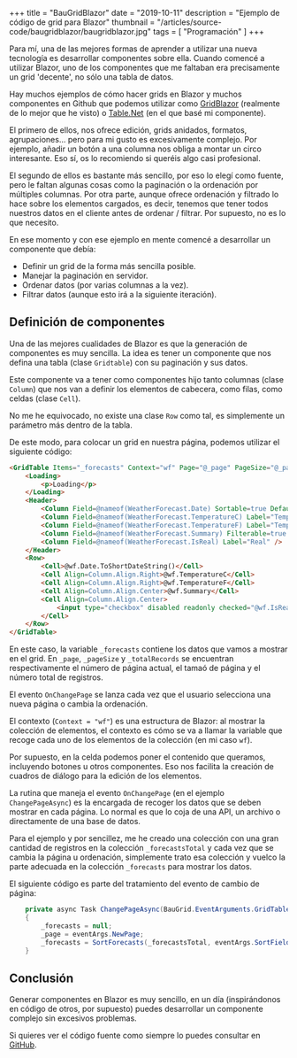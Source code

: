 +++
title = "BauGridBlazor"
date = "2019-10-11"
description = "Ejemplo de código de grid para Blazor"
thumbnail = "/articles/source-code/baugridblazor/baugridblazor.jpg"
tags = [ "Programación" ]
+++

Para mí, una de las mejores formas de aprender a utilizar una nueva tecnología es desarrollar componentes sobre
ella. Cuando comencé a utilizar Blazor, uno de los componentes que me faltaban era precisamente un grid 'decente',
no sólo una tabla de datos.
	
Hay muchos ejemplos de cómo hacer grids en Blazor y muchos componentes en Github que podemos utilizar como
[GridBlazor](https://github.com/gustavnavar/Grid.Blazor) (realmente de lo mejor
que he visto) o [Table.Net](https://github.com/pablofrommars/TableNet) (en el que
basé mi componente).
	
El primero de ellos, nos ofrece edición, grids anidados, formatos, agrupaciones... pero para mi gusto es excesivamente
complejo. Por ejemplo, añadir un botón a una columna nos obliga a montar un circo interesante. Eso sí, os lo recomiendo
si queréis algo casi profesional.
	
El segundo de ellos es bastante más sencillo, por eso lo elegí como fuente, pero le faltan algunas cosas como la paginación
o la ordenación por múltiples columnas. Por otra parte, aunque ofrece ordenación y filtrado lo hace sobre los elementos cargados, 
es decir, tenemos que tener todos nuestros datos en el cliente antes de ordenar / filtrar. Por supuesto, no es lo que necesito.
	
En ese momento y con ese ejemplo en mente comencé a desarrollar un componente que debía:

* Definir un grid de la forma más sencilla posible.
* Manejar la paginación en servidor.
* Ordenar datos (por varias columnas a la vez).
* Filtrar datos (aunque esto irá a la siguiente iteración).

## Definición de componentes

Una de las mejores cualidades de Blazor es que la generación de componentes es muy sencilla. La idea es tener un
componente que nos defina una tabla (clase `Gridtable`) con su paginación y sus datos.
	
Este componente va a tener como componentes hijo tanto columnas (clase `Column`) que nos van a definir los
elementos de cabecera, como filas, como celdas (clase `Cell`).
	
No me he equivocado, no existe una clase `Row` como tal, es simplemente un parámetro más dentro de la tabla.

De este modo, para colocar un grid en nuestra página, podemos utilizar el siguiente código:

```html
<GridTable Items="_forecasts" Context="wf" Page="@_page" PageSize="@_pageSize" TotalRecords="@_totalRecords" OnChangePage="ChangePageAsync">
	<Loading>
		<p>Loading</p> 
	</Loading>
	<Header>
		<Column Field=@nameof(WeatherForecast.Date) Sortable=true DefaultSort=Column.SortMode.Ascending />
		<Column Field=@nameof(WeatherForecast.TemperatureC) Label="Temp. (C)" Sortable=true />
		<Column Field=@nameof(WeatherForecast.TemperatureF) Label="Temp. (F)" Sortable=true />
		<Column Field=@nameof(WeatherForecast.Summary) Filterable=true />
		<Column Field=@nameof(WeatherForecast.IsReal) Label="Real" />
	</Header>
	<Row>
		<Cell>@wf.Date.ToShortDateString()</Cell>
		<Cell Align=Column.Align.Right>@wf.TemperatureC</Cell>
		<Cell Align=Column.Align.Right>@wf.TemperatureF</Cell>
		<Cell Align=Column.Align.Center>@wf.Summary</Cell>
		<Cell Align=Column.Align.Center>
			<input type="checkbox" disabled readonly checked="@wf.IsReal"/> 
		</Cell>
	</Row>
</GridTable>
```

En este caso, la variable `_forecasts` contiene los datos que vamos a mostrar en el grid. En `_page`, `_pageSize` y `_totalRecords`
se encuentran respectivamente el número de página actual, el tamaó de página y el número total de registros.
	
El evento `OnChangePage` se lanza cada vez que el usuario selecciona una nueva página o cambia la ordenación.

El contexto (`Context = "wf"`) es una estructura de Blazor: al mostrar la colección de elementos, el contexto es cómo se va a llamar la variable
que recoge cada uno de los elementos de la colección (en mi caso `wf`).
	
Por supuesto, en la celda podemos poner el contenido que queramos, incluyendo botones u otros componentes. Eso nos facilita la creación de cuadros
de diálogo para la edición de los elementos.
	
La rutina que maneja el evento `OnChangePage` (en el ejemplo `ChangePageAsync`) es la encargada de recoger los datos que se deben mostrar
en cada página. Lo normal es que lo coja de una API, un archivo o directamente de una base de datos. 
	
Para el ejemplo y por sencillez, me he creado una colección con una gran cantidad de registros en la colección `_forecastsTotal` y cada vez que
se cambia la página u ordenación, simplemente trato esa colección y vuelco la parte adecuada en la colección `_forecasts` para mostrar los datos.
	
El siguiente código es parte del tratamiento del evento de cambio de página:

```csharp
	private async Task ChangePageAsync(BauGrid.EventArguments.GridTablePageEventArgs eventArgs)
	{
		_forecasts = null;
		_page = eventArgs.NewPage;
		_forecasts = SortForecasts(_forecastsTotal, eventArgs.SortFields).Skip((_page - 1) * _pageSize).Take(_pageSize);
	}
```

## Conclusión

Generar componentes en Blazor es muy sencillo, en un día (inspirándonos en código de otros, por supuesto) puedes desarrollar un componente
complejo sin excesivos problemas.

Si quieres ver el código fuente como siempre lo puedes consultar en [GitHub](https://github.com/jbautistam/BauGridBlazor).